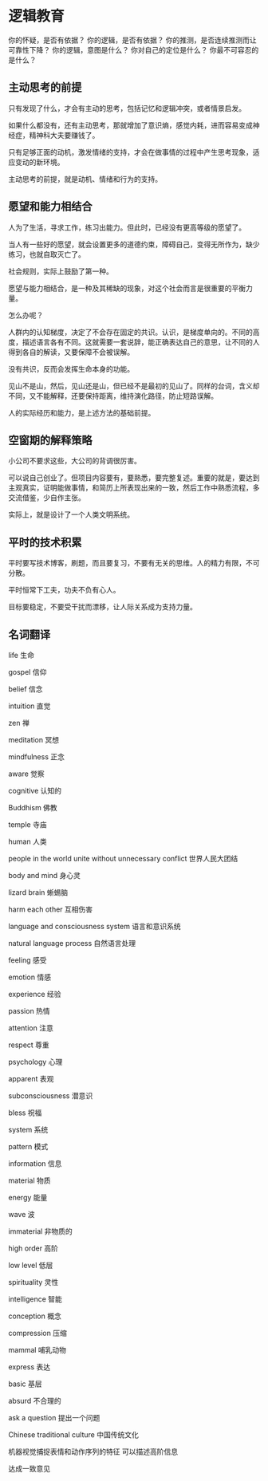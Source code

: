 # 逻辑教育

你的怀疑，是否有依据？
你的逻辑，是否有依据？
你的推测，是否连续推测而让可靠性下降？
你的逻辑，意图是什么？
你对自己的定位是什么？
你最不可容忍的是什么？

## 主动思考的前提

只有发现了什么，才会有主动的思考，包括记忆和逻辑冲突，或者情景启发。

如果什么都没有，还有主动思考，那就增加了意识熵，感觉内耗，进而容易变成神经症，精神科大夫要赚钱了。

只有足够正面的动机，激发情绪的支持，才会在做事情的过程中产生思考现象，适应变动的新环境。

主动思考的前提，就是动机、情绪和行为的支持。

## 愿望和能力相结合

人为了生活，寻求工作，练习出能力。但此时，已经没有更高等级的愿望了。

当人有一些好的愿望，就会设置更多的道德约束，障碍自己，变得无所作为，缺少练习，也就自取灭亡了。

社会规则，实际上鼓励了第一种。

愿望与能力相结合，是一种及其稀缺的现象，对这个社会而言是很重要的平衡力量。

怎么办呢？

人群内的认知梯度，决定了不会存在固定的共识。认识，是梯度单向的。不同的高度，描述语言各有不同。这就需要一套说辞，能正确表达自己的意思，让不同的人得到各自的解读，又要保障不会被误解。

没有共识，反而会发挥生命本身的功能。

见山不是山，然后，见山还是山，但已经不是最初的见山了。同样的台词，含义却不同，又不能解释，还要保持距离，维持演化路径，防止短路误解。

人的实际经历和能力，是上述方法的基础前提。

## 空窗期的解释策略

小公司不要求这些，大公司的背调很厉害。

可以说自己创业了。但项目内容要有，要熟悉，要完整复述。重要的就是，要达到主观真实，证明能做事情，和简历上所表现出来的一致，然后工作中熟悉流程，多交流借鉴，少自作主张。

实际上，就是设计了一个人类文明系统。

## 平时的技术积累

平时要写技术博客，刷题，而且要复习，不要有无关的思维。人的精力有限，不可分散。

平时恒常下工夫，功夫不负有心人。

目标要稳定，不要受干扰而漂移，让人际关系成为支持力量。

## 名词翻译

life 生命

gospel 信仰

belief 信念

intuition 直觉

zen 禅

meditation 冥想

mindfulness 正念

aware 觉察

cognitive 认知的

Buddhism 佛教

temple 寺庙

human 人类

people in the world unite without unnecessary conflict 世界人民大团结

body and mind 身心灵

lizard brain 蜥蜴脑

harm each other 互相伤害

language and consciousness system 语言和意识系统

natural language process 自然语言处理

feeling 感受

emotion 情感

experience 经验

passion 热情

attention 注意

respect 尊重

psychology 心理

apparent 表观

subconsciousness 潜意识

bless 祝福

system 系统

pattern 模式

information 信息

material 物质

energy 能量

wave 波

immaterial 非物质的

high order 高阶

low level 低层

spirituality 灵性

intelligence 智能

conception 概念

compression 压缩

mammal 哺乳动物

express 表达

basic 基层

absurd 不合理的

ask a question 提出一个问题

Chinese traditional culture 中国传统文化

机器视觉捕捉表情和动作序列的特征 可以描述高阶信息

达成一致意见
